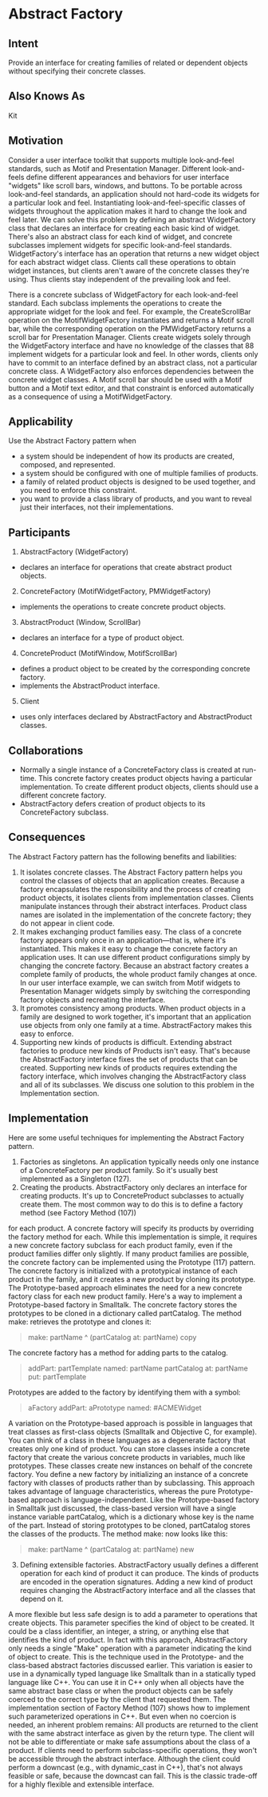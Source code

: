 
# Abstract Factory
## Intent
Provide an interface for creating families of related or dependent objects without
specifying their concrete classes.

## Also Knows As
Kit

## Motivation
Consider a user interface toolkit that supports multiple look-and-feel standards, such as
Motif and Presentation Manager. Different look-and-feels define different appearances
and behaviors for user interface "widgets" like scroll bars, windows, and buttons. To be
portable across look-and-feel standards, an application should not hard-code its widgets
for a particular look and feel. Instantiating look-and-feel-specific classes of widgets
throughout the application makes it hard to change the look and feel later.
We can solve this problem by defining an abstract WidgetFactory class that declares an
interface for creating each basic kind of widget. There's also an abstract class for each
kind of widget, and concrete subclasses implement widgets for specific look-and-feel
standards. WidgetFactory's interface has an operation that returns a new widget object
for each abstract widget class. Clients call these operations to obtain widget instances,
but clients aren't aware of the concrete classes they're using. Thus clients stay
independent of the prevailing look and feel.

There is a concrete subclass of WidgetFactory for each look-and-feel standard. Each
subclass implements the operations to create the appropriate widget for the look and
feel. For example, the CreateScrollBar operation on the MotifWidgetFactory
instantiates and returns a Motif scroll bar, while the corresponding operation on the
PMWidgetFactory returns a scroll bar for Presentation Manager. Clients create widgets
solely through the WidgetFactory interface and have no knowledge of the classes that
88
implement widgets for a particular look and feel. In other words, clients only have to
commit to an interface defined by an abstract class, not a particular concrete class.
A WidgetFactory also enforces dependencies between the concrete widget classes. A
Motif scroll bar should be used with a Motif button and a Motif text editor, and that
constraint is enforced automatically as a consequence of using a MotifWidgetFactory.

## Applicability
Use the Abstract Factory pattern when
- a system should be independent of how its products are created, composed, and
represented.
- a system should be configured with one of multiple families of products.
- a family of related product objects is designed to be used together, and you need
to enforce this constraint.
- you want to provide a class library of products, and you want to reveal just their
interfaces, not their implementations.


## Participants
1. AbstractFactory (WidgetFactory)
* declares an interface for operations that create abstract product objects.
2. ConcreteFactory (MotifWidgetFactory, PMWidgetFactory)
* implements the operations to create concrete product objects.
3. AbstractProduct (Window, ScrollBar)
* declares an interface for a type of product object.
4. ConcreteProduct (MotifWindow, MotifScrollBar)
* defines a product object to be created by the corresponding concrete
factory.
* implements the AbstractProduct interface.
5. Client
* uses only interfaces declared by AbstractFactory and AbstractProduct
classes.

## Collaborations
- Normally a single instance of a ConcreteFactory class is created at run-time.
This concrete factory creates product objects having a particular implementation.
To create different product objects, clients should use a different concrete
factory.
- AbstractFactory defers creation of product objects to its ConcreteFactory
subclass.

## Consequences
The Abstract Factory pattern has the following benefits and liabilities:
1. It isolates concrete classes. The Abstract Factory pattern helps you control the
classes of objects that an application creates. Because a factory encapsulates the
responsibility and the process of creating product objects, it isolates clients from
implementation classes. Clients manipulate instances through their abstract
interfaces. Product class names are isolated in the implementation of the
concrete factory; they do not appear in client code.
2. It makes exchanging product families easy. The class of a concrete factory
appears only once in an application—that is, where it's instantiated. This makes
it easy to change the concrete factory an application uses. It can use different
product configurations simply by changing the concrete factory. Because an
abstract factory creates a complete family of products, the whole product family
changes at once. In our user interface example, we can switch from Motif
widgets to Presentation Manager widgets simply by switching the corresponding
factory objects and recreating the interface.
3. It promotes consistency among products. When product objects in a family are
designed to work together, it's important that an application use objects from
only one family at a time. AbstractFactory makes this easy to enforce.
4. Supporting new kinds of products is difficult. Extending abstract factories to
produce new kinds of Products isn't easy. That's because the AbstractFactory
interface fixes the set of products that can be created. Supporting new kinds of
products requires extending the factory interface, which involves changing the
AbstractFactory class and all of its subclasses. We discuss one solution to this
problem in the Implementation section.

## Implementation

Here are some useful techniques for implementing the Abstract Factory pattern.
1. Factories as singletons. An application typically needs only one instance of a
ConcreteFactory per product family. So it's usually best implemented as a
Singleton (127).
2. Creating the products. AbstractFactory only declares an interface for creating
products. It's up to ConcreteProduct subclasses to actually create them. The most
common way to do this is to define a factory method (see Factory Method (107))

for each product. A concrete factory will specify its products by overriding the
factory method for each. While this implementation is simple, it requires a new
concrete factory subclass for each product family, even if the product families
differ only slightly.
If many product families are possible, the concrete factory can be implemented
using the Prototype (117) pattern. The concrete factory is initialized with a
prototypical instance of each product in the family, and it creates a new product
by cloning its prototype. The Prototype-based approach eliminates the need for a
new concrete factory class for each new product family.
Here's a way to implement a Prototype-based factory in Smalltalk. The concrete
factory stores the prototypes to be cloned in a dictionary called partCatalog.
The method make: retrieves the prototype and clones it:
>make: partName
>  ^ (partCatalog at: partName) copy

The concrete factory has a method for adding parts to the catalog.
> addPart: partTemplate named: partName
> partCatalog at: partName put: partTemplate

Prototypes are added to the factory by identifying them with a symbol:
> aFactory addPart: aPrototype named: #ACMEWidget

A variation on the Prototype-based approach is possible in languages that treat
classes as first-class objects (Smalltalk and Objective C, for example). You can
think of a class in these languages as a degenerate factory that creates only one
kind of product. You can store classes inside a concrete factory that create the
various concrete products in variables, much like prototypes. These classes
create new instances on behalf of the concrete factory. You define a new factory
by initializing an instance of a concrete factory with classes of products rather
than by subclassing. This approach takes advantage of language characteristics,
whereas the pure Prototype-based approach is language-independent.
Like the Prototype-based factory in Smalltalk just discussed, the class-based
version will have a single instance variable partCatalog, which is a dictionary
whose key is the name of the part. Instead of storing prototypes to be cloned,
partCatalog stores the classes of the products. The method make: now looks
like this:
> make: partName
> ^ (partCatalog at: partName) new

3. Defining extensible factories. AbstractFactory usually defines a different
operation for each kind of product it can produce. The kinds of products are
encoded in the operation signatures. Adding a new kind of product requires
changing the AbstractFactory interface and all the classes that depend on it.

A more flexible but less safe design is to add a parameter to operations that
create objects. This parameter specifies the kind of object to be created. It could
be a class identifier, an integer, a string, or anything else that identifies the kind
of product. In fact with this approach, AbstractFactory only needs a single
"Make" operation with a parameter indicating the kind of object to create. This
is the technique used in the Prototype- and the class-based abstract factories
discussed earlier.
This variation is easier to use in a dynamically typed language like Smalltalk
than in a statically typed language like C++. You can use it in C++ only when
all objects have the same abstract base class or when the product objects can be
safely coerced to the correct type by the client that requested them. The
implementation section of Factory Method (107) shows how to implement such
parameterized operations in C++.
But even when no coercion is needed, an inherent problem remains: All products
are returned to the client with the same abstract interface as given by the return
type. The client will not be able to differentiate or make safe assumptions about
the class of a product. If clients need to perform subclass-specific operations,
they won't be accessible through the abstract interface. Although the client could
perform a downcast (e.g., with dynamic_cast in C++), that's not always feasible
or safe, because the downcast can fail. This is the classic trade-off for a highly
flexible and extensible interface.